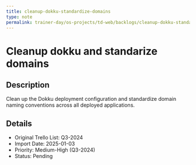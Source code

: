 ```yaml
---
title: cleanup-dokku-standardize-domains
type: note
permalink: trainer-day/os-projects/td-web/backlogs/cleanup-dokku-standardize-domains
---
```


# Cleanup dokku and standarize domains

## Description
Clean up the Dokku deployment configuration and standardize domain naming conventions across all deployed applications.

## Details
- Original Trello List: Q3-2024
- Import Date: 2025-01-03
- Priority: Medium-High (Q3-2024)
- Status: Pending